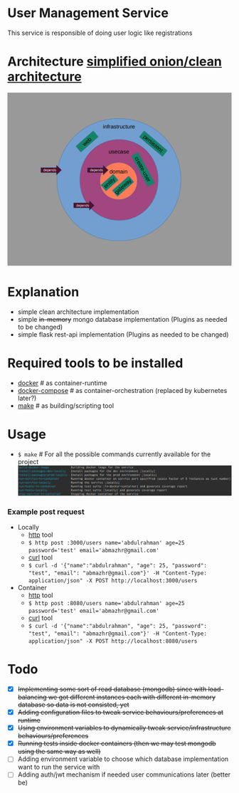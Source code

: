 # User Management Service

This service is responsible of doing user logic like registrations

# Architecture [simplified onion/clean architecture](https://blog.cleancoder.com/uncle-bob/2012/08/13/the-clean-architecture.html)

![users_management_service_architecture](users_management_service_architecture.png)

# Explanation

- simple clean architecture implementation
- simple ~~in-memory~~ mongo database implementation (Plugins as needed to be changed)
- simple flask rest-api implementation (Plugins as needed to be changed)

# Required tools to be installed

- [docker](https://www.docker.com/) # as container-runtime
- [docker-compose](https://docs.docker.com/compose/) # as container-orchestration (replaced by kubernetes later?)
- [make](https://www.gnu.org/software/make/) # as building/scripting tool

# Usage

- `$ make` # For all the possible commands currently available for the project
  ![current_make_list](current_make_list.png)

### Example post request

- Locally
  - [http](https://httpie.org/) tool
  - `$ http post :3000/users name='abdulrahman' age=25 password='test' email='abmazhr@gmail.com'`
  - [curl](https://curl.haxx.se) tool
  - `$ curl -d '{"name":"abdulrahman", "age": 25, "password": "test", "email": "abmazhr@gmail.com"}' -H "Content-Type: application/json" -X POST http://localhost:3000/users`
- Container
  - [http](https://httpie.org/) tool
  - `$ http post :8080/users name='abdulrahman' age=25 password='test' email='abmazhr@gmail.com'`
  - [curl](https://curl.haxx.se) tool
  - `$ curl -d '{"name":"abdulrahman", "age": 25, "password": "test", "email": "abmazhr@gmail.com"}' -H "Content-Type: application/json" -X POST http://localhost:8080/users`

# Todo

- [x] ~~Implementing some sort of read database (mongodb) since with load-balancing we got different instances each with different in-memory database so data is not consisted, yet~~
- [x] ~~Adding configuration files to tweak service behaviours/preferences at runtime~~
- [x] ~~Using environment variables to dynamically tweak service/infrastructure behaviours/preferences~~
- [x] ~~Running tests inside docker containers (then we may test mongodb using the same way as well)~~
- [ ] Adding environment variable to choose which database implementation want to run the service with
- [ ] Adding auth/jwt mechanism if needed user communications later (better be)
